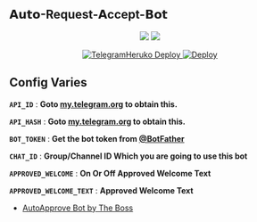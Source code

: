 ## 𝗔𝘂𝘁𝗼-Request-𝗔ccept-𝗕𝗼𝘁

<p align="center">

<p align="center">
<img src="https://img.shields.io/github/stars/Salman7977/Auto-Request-Accept-Bot?style=social" />
<img src="https://img.shields.io/github/forks/Salman7977/Auto-Request-Accept-Bot?style=social" />
</p>

<p align="center">
<a href="https://telegram.dog/Salman7977"><img alt="Telegram"

### Heruko Deploy
<a href="https://heroku.com/deploy?template=https://github.com/Salman7977/Auto-Request-Accept-Bot">
  <img src="https://www.herokucdn.com/deploy/button.svg" alt="Deploy">
</a>

## Config Varies

<b>`API_ID`</b> : **Goto [my.telegram.org](https://my.telegram.org) to obtain this.**

<b>`API_HASH`</b> : **Goto [my.telegram.org](https://my.telegram.org) to obtain this.**

<b>`BOT_TOKEN`</b> : **Get the bot token from [@BotFather](https://telegram.dog/BotFather)**

<b>`CHAT_ID`</b> : **Group/Channel ID Which you are going to use this bot**

<b>`APPROVED_WELCOME`</b> : **On Or Off Approved Welcome Text**

<b>`APPROVED_WELCOME_TEXT`</b> : **Approved Welcome Text**
- [AutoApprove Bot by The Boss](https://github.com/Salman7977/Auto-Approved-Bot)
